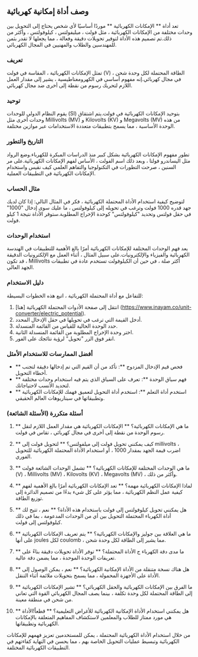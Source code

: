 ## وصف أداة إمكانية كهربائية

تعد أداة ** الإمكانات الكهربائية ** موردًا أساسيًا لأي شخص يحتاج إلى التحويل بين وحدات مختلفة من الإمكانات الكهربائية ، مثل فولت ، ميليفولتس ، كيلوفولتس ، وأكثر من ذلك.تم تصميم هذه الأداة لتوفير تحويلات دقيقة وفعالة ، مما يجعلها لا تقدر بثمن للمهندسين والطلاب والمهنيين في المجال الكهربائي.

### تعريف

تمثل الإمكانات الكهربائية ، المقاسة في فولت (V) ، الطاقة المحتملة لكل وحدة شحن في مجال كهربائي.إنه مفهوم أساسي في الكهرومغناطيسية ، يشير إلى مقدار العمل اللازم لتحريك رسوم من نقطة إلى أخرى ضد مجال كهربائي.

### توحيد

يقوم النظام الدولي للوحدات (SI) بتوحيد الإمكانات الكهربائية في فولت.يتم اشتقاق وحدات أخرى مثل Millivolts (MV) و Kilovolts (KV) و Megavolts (MV) من هذه الوحدة الأساسية ، مما يسمح بتطبيقات متعددة الاستخدامات عبر موازين مختلفة.

### التاريخ والتطور

تطور مفهوم الإمكانات الكهربائية بشكل كبير منذ الدراسات المبكرة للكهرباء.وضع الرواد مثل اليساندرو فولتا ، وبعد ذلك اسم الفولت ، الأساس لفهم الإمكانات الكهربائية.على مر السنين ، صرحت التطورات في التكنولوجيا والتفاهم العلمي كيف نقيس واستخدام الإمكانات الكهربائية في التطبيقات العملية.

### مثال الحساب

لتوضيح كيفية استخدام الأداة المحتملة الكهربائية ، فكر في المثال التالي: إذا كان لديك جهد قدره 1000 فولت وترغب في تحويله إلى كيلوفولتس ، ما عليك سوى إدخال "1000" في حقل فولتس وتحديد "كيلوفولتس" كوحدة الإخراج المطلوبة.ستوفر الأداة نتيجة 1 كيلو فولت.

### استخدام الوحدات

يعد فهم الوحدات المختلفة للإمكانات الكهربائية أمرًا بالغ الأهمية للتطبيقات في الهندسة الكهربائية والفيزياء والإلكترونيات.على سبيل المثال ، أثناء العمل مع الإلكترونيات الدقيقة ، قد تكون Millivolts أكثر صلة ، في حين أن الكيلوفولت تستخدم عادة في تطبيقات الجهد العالي.

### دليل الاستخدام

للتفاعل مع أداة المحتملة الكهربائية ، اتبع هذه الخطوات البسيطة:
1. انتقل إلى صفحة الأدوات المحتملة الكهربائية [هنا] (https://www.inayam.co/unit-converter/electric_potential).
2. أدخل القيمة التي ترغب في تحويلها في حقل الإدخال المحدد.
3. حدد الوحدة الحالية للقياس من القائمة المنسدلة.
4. اختر وحدة الإخراج المطلوبة من القائمة المنسدلة الثانية.
5. انقر فوق الزر "تحويل" لرؤية نتائجك على الفور.

### أفضل الممارسات للاستخدام الأمثل

- ** فحص قيم الإدخال المزدوج **: تأكد من أن القيم التي تم إدخالها دقيقة لتجنب أخطاء التحويل.
- ** فهم سياق الوحدة **: تعرف على السياق الذي يتم فيه استخدام وحدات مختلفة لتحديد الأنسب لاحتياجاتك.
- ** استخدم أداة التعلم **: استخدم أداة التحويل لتعميق فهمك للإمكانات الكهربائية وتطبيقاتها في سيناريوهات العالم الحقيقي.

### أسئلة متكررة (الأسئلة الشائعة)

1. ** ما هي الإمكانات الكهربائية؟ **
الإمكانات الكهربائية هي مقدار العمل اللازم لنقل رسوم الوحدة من نقطة إلى أخرى في مجال كهربائي ، تقاس في فولت.

2. ** كيف يمكنني تحويل فولت إلى ميلفولتس؟ **
لتحويل فولت إلى millivolts ، اضرب قيمة الجهد بمقدار 1000 ، أو استخدام الأداة المحتملة الكهربائية للتحويل الفوري.

3. ** ما هي الوحدات المختلفة للإمكانات الكهربائية؟ **
تشمل الوحدات الشائعة فولت (V) ، Millivolts (MV) ، Kilovolts (KV) ، Megavolts (MV) ، وأكثر من ذلك.

4. ** لماذا الإمكانات الكهربائية مهمة؟ **
تعد الإمكانات الكهربائية أمرًا بالغ الأهمية لفهم كيفية عمل النظم الكهربائية ، مما يؤثر على كل شيء بدءًا من تصميم الدائرة إلى توزيع الطاقة.

5. ** هل يمكنني تحويل كيلوفولتس إلى فولت باستخدام هذه الأداة؟ **
نعم ، تتيح لك أداة الكهرباء المحتملة التحويل بين أي من الوحدات المدعومة ، بما في ذلك كيلوفولتس إلى فولت.

6. ** ما هي العلاقة بين جوليز والإمكانات الكهربائية؟ **
يتم تعريف الإمكانات الكهربائية على أنها joules لكل coulomb ، مما يشير إلى الطاقة لكل وحدة شحن.

7. ** ما مدى دقة الكهرباء ج الأداة المحتملة؟ **
توفر الأداة تحويلات دقيقة بناءً على تعريفات الوحدة الموحدة ، مما يضمن دقة عالية.

8. ** هل هناك نسخة متنقلة من الأداة الإمكانية الكهربائية؟ **
نعم ، يمكن الوصول إلى الأداة على الأجهزة المحمولة ، مما يسمح بتحويلات ملائمة أثناء التنقل.

9. ** ما الفرق بين الإمكانات الكهربائية والحقل الكهربائي؟ **
تشير الإمكانات الكهربائية إلى الطاقة المحتملة لكل وحدة تكلفة ، بينما يصف المجال الكهربائي القوة التي تعاني من شحن في منطقة معينة.

10. ** هل يمكنني استخدام الأداة الإمكانية الكهربائية للأغراض التعليمية؟ **
قطعاً!الأداة هي مورد ممتاز للطلاب والمعلمين لاستكشاف المفاهيم المتعلقة بالإمكانات الكهربائية وتطبيقاتها.

من خلال استخدام الأداة الكهربائية المحتملة ، يمكن للمستخدمين تعزيز فهمهم للإمكانات الكهربائية وتبسيط عمليات التحويل الخاصة بهم ، مما يحسن في النهاية كفاءتهم في التطبيقات الكهربائية المختلفة.